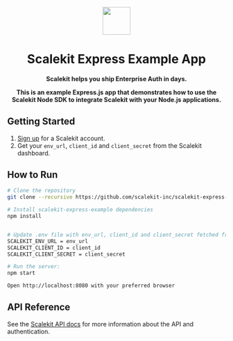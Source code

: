 <p align="center">
  <a href="https://scalekit.com" target="_blank" rel="noopener noreferrer">
    <picture>
      <img src="https://cdn.scalekit.cloud/v1/scalekit-logo-dark.svg" height="64">
    </picture>
  </a>
  <br/>
</p>
<h1 align="center">
  Scalekit Express Example App
</h1>
<h4 align="center">
Scalekit helps you ship Enterprise Auth in days.

This is an example Express.js app that demonstrates how to use the Scalekit Node SDK to integrate Scalekit with your Node.js applications.
</h4>

## Getting Started

1. [Sign up](https://scalekit.com) for a Scalekit account.
2. Get your `env_url`, `client_id` and `client_secret` from the Scalekit dashboard.

## How to Run

```sh
# Clone the repository
git clone --recursive https://github.com/scalekit-inc/scalekit-express-example.git
```

```sh
# Install scalekit-express-example dependencies
npm install
```

```sh

# Update .env file with env_url, client_id and client_secret fetched from the Scalekit dashboard as below
SCALEKIT_ENV_URL = env_url
SCALEKIT_CLIENT_ID = client_id
SCALEKIT_CLIENT_SECRET = client_secret
```

```sh
# Run the server:
npm start
```

```sh
Open http://localhost:8080 with your preferred browser

```

## API Reference

See the [Scalekit API docs](https://docs.scalekit.com/apis) for more information about the API and authentication.